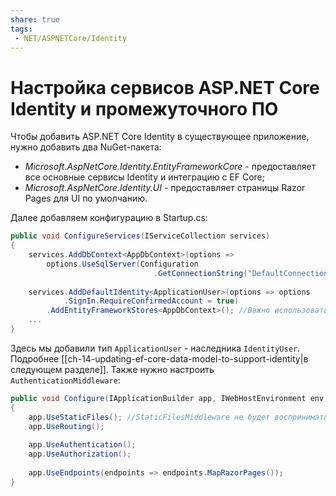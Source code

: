 ```yaml
---
share: true
tags:
 - NET/ASPNETCore/Identity
---
```

# Настройка сервисов ASP.NET Core Identity и промежуточного ПО
Чтобы добавить ASP.NET Core Identity в существующее приложение, нужно добавить два NuGet-пакета:
- *Microsoft.AspNetCore.Identity.EntityFrameworkCore* - предоставляет все основные сервисы Identity и интеграцию с EF Core;
- *Microsoft.AspNetCore.Identity.UI* - предоставляет страницы Razor Pages для UI по умолчанию.

Далее добавляем конфигурацию в Startup.cs:
```csharp
public void ConfigureServices(IServiceCollection services)
{
	services.AddDbContext<AppDbContext>(options =>
		options.UseSqlServer(Configuration
								.GetConnectionString("DefaultConnection")));
	
	services.AddDefaultIdentity<ApplicationUser>(options => options
			.SignIn.RequireConfirmedAccount = true)
		.AddEntityFrameworkStores<AppDbContext>(); //Важно использовать существующий DbContext
	...
}
```
Здесь мы добавили тип `ApplicationUser` - наследника `IdentityUser`. Подробнее [[ch-14-updating-ef-core-data-model-to-support-identity|в следующем разделе]].
Также нужно настроить `AuthenticationMiddleware`:
```csharp
public void Configure(IApplicationBuilder app, IWebHostEnvironment env)
{
	app.UseStaticFiles(); //StaticFilesMiddleware не будет воспринимать запросы как аутентифицированные
	app.UseRouting();
	
	app.UseAuthentication();
	app.UseAuthorization();
	
	app.UseEndpoints(endpoints => endpoints.MapRazorPages());
}
```
